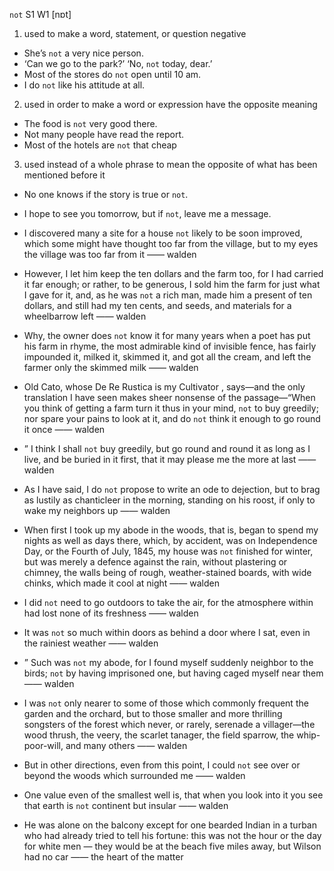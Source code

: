 `not` S1 W1 [nɒt]

1. used to make a word, statement, or question negative

- She’s `not` a very nice person.
- ‘Can we go to the park?’ ‘No, `not` today, dear.’
- Most of the stores do `not` open until 10 am.
- I do `not` like his attitude at all.

2. used in order to make a word or expression have the opposite meaning

- The food is `not` very good there.
- Not many people have read the report.
- Most of the hotels are `not` that cheap

3. used instead of a whole phrase to mean the opposite of what has been mentioned before it

- No one knows if the story is true or `not`.
- I hope to see you tomorrow, but if `not`, leave me a message.


-  I discovered many a site for a house `not` likely to be soon improved, which some might have thought too far from the village, but to my eyes the village was too far from it —— walden

-  However, I let him keep the ten dollars and the farm too, for I had carried it far enough; or rather, to be generous, I sold him the farm for just what I gave for it, and, as he was `not` a rich man, made him a present of ten dollars, and still had my ten cents, and seeds, and materials for a wheelbarrow left —— walden

-  Why, the owner does `not` know it for many years when a poet has put his farm in rhyme, the most admirable kind of invisible fence, has fairly impounded it, milked it, skimmed it, and got all the cream, and left the farmer only the skimmed milk —— walden

- Old Cato, whose De Re Rustica is my Cultivator , says﻿—and the only translation I have seen makes sheer nonsense of the passage﻿—“When you think of getting a farm turn it thus in your mind, `not` to buy greedily; nor spare your pains to look at it, and do `not` think it enough to go round it once —— walden

- ” I think I shall `not` buy greedily, but go round and round it as long as I live, and be buried in it first, that it may please me the more at last —— walden

-  As I have said, I do `not` propose to write an ode to dejection, but to brag as lustily as chanticleer in the morning, standing on his roost, if only to wake my neighbors up —— walden

- When first I took up my abode in the woods, that is, began to spend my nights as well as days there, which, by accident, was on Independence Day, or the Fourth of July, 1845, my house was `not` finished for winter, but was merely a defence against the rain, without plastering or chimney, the walls being of rough, weather-stained boards, with wide chinks, which made it cool at night —— walden

-  I did `not` need to go outdoors to take the air, for the atmosphere within had lost none of its freshness —— walden

-  It was `not` so much within doors as behind a door where I sat, even in the rainiest weather —— walden

- ” Such was `not` my abode, for I found myself suddenly neighbor to the birds; `not` by having imprisoned one, but having caged myself near them —— walden

-  I was `not` only nearer to some of those which commonly frequent the garden and the orchard, but to those smaller and more thrilling songsters of the forest which never, or rarely, serenade a villager﻿—the wood thrush, the veery, the scarlet tanager, the field sparrow, the whip-poor-will, and many others —— walden

-  But in other directions, even from this point, I could `not` see over or beyond the woods which surrounded me —— walden

-  One value even of the smallest well is, that when you look into it you see that earth is `not` continent but insular —— walden

-  He was alone on the balcony except for one bearded Indian in a turban who had already tried to tell his fortune: this was not the hour or the day for white men — they would be at the beach five miles away, but Wilson had no car —— the heart of the matter